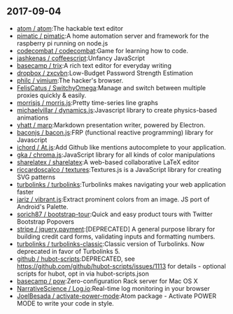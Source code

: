 ## 2017-09-04

* [atom / atom](https://github.com/atom/atom):The hackable text editor
* [pimatic / pimatic](https://github.com/pimatic/pimatic):A home automation server and framework for the raspberry pi running on node.js
* [codecombat / codecombat](https://github.com/codecombat/codecombat):Game for learning how to code.
* [jashkenas / coffeescript](https://github.com/jashkenas/coffeescript):Unfancy JavaScript
* [basecamp / trix](https://github.com/basecamp/trix):A rich text editor for everyday writing
* [dropbox / zxcvbn](https://github.com/dropbox/zxcvbn):Low-Budget Password Strength Estimation
* [philc / vimium](https://github.com/philc/vimium):The hacker's browser.
* [FelisCatus / SwitchyOmega](https://github.com/FelisCatus/SwitchyOmega):Manage and switch between multiple proxies quickly & easily.
* [morrisjs / morris.js](https://github.com/morrisjs/morris.js):Pretty time-series line graphs
* [michaelvillar / dynamics.js](https://github.com/michaelvillar/dynamics.js):Javascript library to create physics-based animations
* [yhatt / marp](https://github.com/yhatt/marp):Markdown presentation writer, powered by Electron.
* [baconjs / bacon.js](https://github.com/baconjs/bacon.js):FRP (functional reactive programming) library for Javascript
* [ichord / At.js](https://github.com/ichord/At.js):Add Github like mentions autocomplete to your application.
* [gka / chroma.js](https://github.com/gka/chroma.js):JavaScript library for all kinds of color manipulations
* [sharelatex / sharelatex](https://github.com/sharelatex/sharelatex):A web-based collaborative LaTeX editor
* [riccardoscalco / textures](https://github.com/riccardoscalco/textures):Textures.js is a JavaScript library for creating SVG patterns
* [turbolinks / turbolinks](https://github.com/turbolinks/turbolinks):Turbolinks makes navigating your web application faster
* [jariz / vibrant.js](https://github.com/jariz/vibrant.js):Extract prominent colors from an image. JS port of Android's Palette.
* [sorich87 / bootstrap-tour](https://github.com/sorich87/bootstrap-tour):Quick and easy product tours with Twitter Bootstrap Popovers
* [stripe / jquery.payment](https://github.com/stripe/jquery.payment):[DEPRECATED] A general purpose library for building credit card forms, validating inputs and formatting numbers.
* [turbolinks / turbolinks-classic](https://github.com/turbolinks/turbolinks-classic):Classic version of Turbolinks. Now deprecated in favor of Turbolinks 5.
* [github / hubot-scripts](https://github.com/github/hubot-scripts):DEPRECATED, see https://github.com/github/hubot-scripts/issues/1113 for details - optional scripts for hubot, opt in via hubot-scripts.json
* [basecamp / pow](https://github.com/basecamp/pow):Zero-configuration Rack server for Mac OS X
* [NarrativeScience / Log.io](https://github.com/NarrativeScience/Log.io):Real-time log monitoring in your browser
* [JoelBesada / activate-power-mode](https://github.com/JoelBesada/activate-power-mode):Atom package - Activate POWER MODE to write your code in style.
